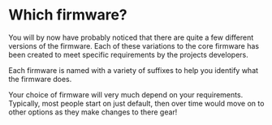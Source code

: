 # Which firmware? #

You will by now have probably noticed that there are quite a few different versions of the firmware.  Each of these variations to the core firmware has been created to meet specific requirements by the projects developers.

Each firmware is named with a variety of suffixes to help you identify what the firmware does.


Your choice of firmware will very much depend on your requirements.  Typically, most people start on just default, then over time would move on to other options as they make changes to there gear!